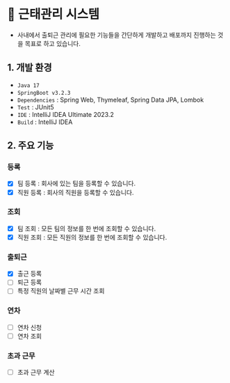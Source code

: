 # 🏢 근태관리 시스템
* 사내에서 출퇴근 관리에 필요한 기능들을 간단하게 개발하고 배포까지 진행하는 것을 목표로 하고 있습니다.

## 1. 개발 환경
* `Java 17`
* `SpringBoot v3.2.3`
* `Dependencies` : Spring Web, Thymeleaf, Spring Data JPA, Lombok
* `Test` : JUnit5
* `IDE` : IntelliJ IDEA Ultimate 2023.2
* `Build` : IntelliJ IDEA

## 2. 주요 기능
### 등록
- [x] 팀 등록 : 회사에 있는 팀을 등록할 수 있습니다.
- [x] 직원 등록 : 회사의 직원을 등록할 수 있습니다.

### 조회
- [x] 팀 조회 : 모든 팀의 정보를 한 번에 조회할 수 있습니다.
- [x] 직원 조회 : 모든 직원의 정보를 한 번에 조회할 수 있습니다.

### 출퇴근
- [x] 출근 등록
- [ ] 퇴근 등록
- [ ] 특정 직원의 날짜별 근무 시간 조회

### 연차
- [ ] 연차 신청
- [ ] 연차 조회

### 초과 근무
- [ ] 초과 근무 계산
